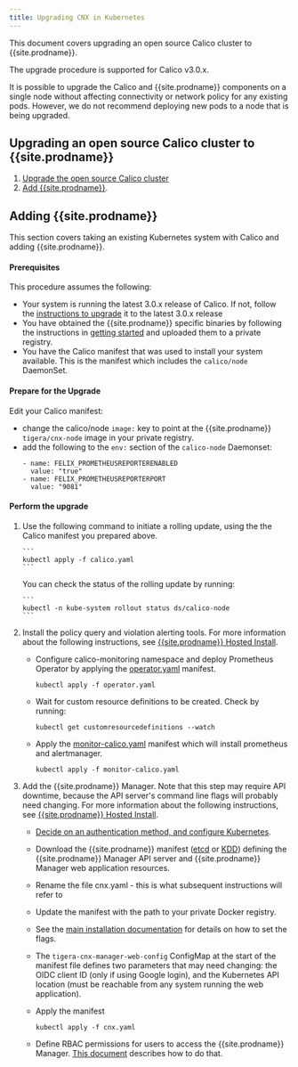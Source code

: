 ```yaml
---
title: Upgrading CNX in Kubernetes
---
```


This document covers upgrading an open source Calico cluster to {{site.prodname}}.

The upgrade procedure is supported for Calico v3.0.x.

It is possible to upgrade the Calico and {{site.prodname}} components on a
single node without affecting connectivity or network policy for any existing
pods. However, we do not recommend deploying new pods to a node that is being
upgraded.

## Upgrading an open source Calico cluster to {{site.prodname}}

1. [Upgrade the open source Calico cluster](https://docs.projectcalico.org/v3.0/getting-started/kubernetes/upgrade/)
1. [Add {{site.prodname}}](#adding-cnx).

## Adding {{site.prodname}}
This section covers taking an existing Kubernetes system with Calico and adding {{site.prodname}}.

#### Prerequisites
This procedure assumes the following:

- Your system is running the latest 3.0.x release of Calico. If not, follow the [instructions to upgrade](https://docs.projectcalico.org/v3.0/getting-started/kubernetes/upgrade/) it to the latest 3.0.x release
- You have obtained the {{site.prodname}} specific binaries by following the instructions in [getting started]({{site.baseurl}}/{{page.version}}/getting-started/) and uploaded them to a private registry.
- You have the Calico manifest that was used to install your system available. This is the manifest which includes the `calico/node` DaemonSet.

#### Prepare for the Upgrade
 Edit your Calico manifest:
   - change the calico/node `image:` key to point at the {{site.prodname}} `tigera/cnx-node` image in your private registry.
   - add the following to the `env:` section of the `calico-node` Daemonset:
     ```
     - name: FELIX_PROMETHEUSREPORTERENABLED
       value: "true"
     - name: FELIX_PROMETHEUSREPORTERPORT
       value: "9081"
     ```

#### Perform the upgrade
 1. Use the following command to initiate a rolling update, using the the Calico manifest you prepared above.

        ```
        kubectl apply -f calico.yaml
        ```
    You can check the status of the rolling update by running:

        ```
        kubectl -n kube-system rollout status ds/calico-node
        ```

 1. Install the policy query and violation alerting tools. For more information about the following instructions, see [{{site.prodname}} Hosted Install](installation/hosted/cnx/cnx).

    - Configure calico-monitoring namespace and deploy Prometheus Operator by
      applying the [operator.yaml](installation/hosted/cnx/1.7/operator.yaml) manifest.

      ```
      kubectl apply -f operator.yaml
      ```

    - Wait for custom resource definitions to be created. Check by running:

      ```
      kubectl get customresourcedefinitions --watch
      ```

    - Apply the [monitor-calico.yaml](installation/hosted/cnx/1.7/monitor-calico.yaml) manifest which will
      install prometheus and alertmanager.

      ```
      kubectl apply -f monitor-calico.yaml
      ```

4. Add the {{site.prodname}} Manager. Note that this step may require API downtime,
   because the API server's command line flags will probably need changing.
   For more information about the following instructions, see [{{site.prodname}} Hosted Install](installation/hosted/cnx/cnx).

   - [Decide on an authentication method, and configure Kubernetes]({{site.baseurl}}/{{page.version}}/reference/cnx/authentication).

   - Download the {{site.prodname}} manifest ([etcd](installation/hosted/cnx/1.7/cnx-etcd.yaml)
     or [KDD](installation/hosted/cnx/1.7/cnx-kdd.yaml))
     defining the {{site.prodname}} Manager API server and {{site.prodname}}
     Manager web application resources.

   - Rename the file cnx.yaml - this is what subsequent instructions will refer to

   - Update the manifest with the path to your private Docker registry.

   - See the [main installation documentation]({{site.baseurl}}/{{page.version}}/getting-started/kubernetes/installation/hosted/cnx/cnx) for details on how to set the flags.

   - The `tigera-cnx-manager-web-config` ConfigMap at the start of the manifest file
     defines two parameters that may need changing: the OIDC client ID
     (only if using Google login), and the Kubernetes API location (must
     be reachable from any system running the web application).

   - Apply the manifest

     ```
     kubectl apply -f cnx.yaml
     ```

   - Define RBAC permissions for users to access the {{site.prodname}} Manager.
     [This document]({{site.baseurl}}/{{page.version}}/reference/cnx/rbac-tiered-policies) describes how to do that.
